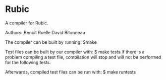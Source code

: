 # Rubic

A compiler for Rubic.

Authors: Benoît Ruelle
         David  Bitonneau

The compiler can be built by running:
$make

Test files can be built by our compiler with:
$ make tests
If there is a problem compiling a test file, compilation will stop and will
not be performed for the following tests.

Afterwards, compiled test files can be run with:
$ make runtests
